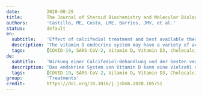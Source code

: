 ```yaml
---
date:          2020-08-29
title:         The Journal of Steroid Biochemistry and Molecular Biology
authors:       'Castillo, ME, Costa, LME, Barrios, JMV, et al.'
status:        default
en:
  subtitle:    'Effect of calcifediol treatment and best available therapy versus best available therapy on intensive care unit admission and mortality among patients hospitalized for COVID-19: A pilot randomized clinical study'
  description: 'The vitamin D endocrine system may have a variety of actions on cells and tissues involved in COVID-19 progression especially by decreasing the Acute Respiratory Distress Syndrome. Calcifediol can rapidly increase serum 25OHD concentration. We therefore evaluated the effect of calcifediol treatment, on Intensive Care Unit Admission and Mortality rate among Spanish patients hospitalized for COVID-19. Design: Parallel pilot randomized open label, double-masked clinical trial. Setting: University hospital setting (Reina Sofia University Hospital, Córdoba Spain.) Participants: 76 consecutive patients hospitalized with COVID-19 infection, clinical picture of acute respiratory infection, confirmed by a radiographic pattern of viral pneumonia and by a positive SARS-CoV-2 PCR with CURB65 severity scale (recommending hospital admission in case of total score > 1). Procedures: All hospitalized patients received as best available therapy the same standard care, (per hospital protocol), of a combination of hydroxychloroquine (400 mg every 12 h on the first day, and 200 mg every 12 h for the following 5 days), azithromycin (500 mg orally for 5 days. Eligible patients were allocated at a 2 calcifediol:1 no calcifediol ratio through electronic randomization on the day of admission to take oral calcifediol (0.532 mg), or not. Patients in the calcifediol treatment group continued with oral calcifediol (0.266 mg) on day 3 and 7, and then weekly until discharge or ICU admission. Outcomes of effectiveness included rate of ICU admission and deaths. Results: Of 50 patients treated with calcifediol, one required admission to the ICU (2%), while of 26 untreated patients, 13 required admission (50 %) p value X2 Fischer test p < 0.001. Univariate Risk Estimate Odds Ratio for ICU in patients with Calcifediol treatment versus without Calcifediol treatment: 0.02 (95 %CI 0.002−0.17). Multivariate Risk Estimate Odds Ratio for ICU in patients with Calcifediol treatment vs Without Calcifediol treatment ICU (adjusting by Hypertension and T2DM): 0.03 (95 %CI: 0.003-0.25). Of the patients treated with calcifediol, none died, and all were discharged, without complications. The 13 patients not treated with calcifediol, who were not admitted to the ICU, were discharged. Of the 13 patients admitted to the ICU, two died and the remaining 11 were discharged. Conclusion: Our pilot study demonstrated that administration of a high dose of Calcifediol or 25-hydroxyvitamin D, a main metabolite of vitamin D endocrine system, significantly reduced the need for ICU treatment of patients requiring hospitalization due to proven COVID-19. Calcifediol seems to be able to reduce severity of the disease, but larger trials with groups properly matched will be required to show a definitive answer.'
  tags:        [COVID-19, SARS-CoV-2, Vitamin D, Vitamin D3, cholecalciferol, Calcifediol, 25-hydroxyvitamin D31α, 25(OH)2D, 25-dihydroxyvitamin D, calcitriol, Acute respiratory distress syndrome (ARDS), Cytokine/Chemokine storm, Renin-angiotensin system, Hypercoagulability, Hydroxychloroquine, Chloroquine, Covidiol, Neutrophil activity, Vitamin D, endocrine system, Cuboidal alveolar coating cells type II, Cathelicidin peptide, Defensins, TLR co-receptor CD14, Vitamin D receptor]
de:
  subtitle:    'Wirkung einer Calcifediol-Behandlung und der besten verfügbaren Therapie im Vergleich zur besten verfügbaren Therapie auf die Aufnahme in die Intensivstation und die Sterblichkeit bei Patienten, die wegen COVID-19 stationär behandelt werden: Eine randomisierte klinische Pilotstudie'
  description: 'Das endokrine System von Vitamin D kann eine Vielzahl von Wirkungen auf Zellen und Gewebe haben, die an der Progression von COVID-19 beteiligt sind, insbesondere durch die Verringerung des akuten Atemnotsyndroms. Calcifediol kann die 25OHD-Konzentration im Serum rasch erhöhen. Wir untersuchten daher die Wirkung einer Calcifediol-Behandlung auf die Aufnahme in die Intensivstation und die Sterblichkeitsrate bei spanischen Patienten, die wegen COVID-19 hospitalisiert wurden. Aufbau: Parallele, randomisierte, offene, doppelt maskierte klinische Pilotstudie. Umgebung: Universitätsklinikum (Reina Sofia University Hospital, Córdoba, Spanien) Teilnehmer: 76 konsekutive Patienten, die mit einer COVID-19-Infektion ins Krankenhaus eingeliefert wurden, mit dem klinischen Bild einer akuten Atemwegsinfektion, bestätigt durch ein radiologisches Muster einer viralen Lungenentzündung und durch eine positive SARS-CoV-2-PCR mit einer CURB65-Schweregradskala (die bei einem Gesamtwert von > 1 eine Krankenhausaufnahme empfiehlt). Verfahren: Alle stationär aufgenommenen Patienten erhielten als beste verfügbare Therapie die gleiche Standardbehandlung (gemäß Krankenhausprotokoll), bestehend aus einer Kombination von Hydroxychloroquin (400 mg alle 12 Stunden am ersten Tag und 200 mg alle 12 Stunden an den folgenden 5 Tagen) und Azithromycin (500 mg oral über 5 Tage). Die in Frage kommenden Patienten wurden durch elektronische Randomisierung am Tag der Aufnahme in einem Verhältnis von 2 Calcifediol:1 ohne Calcifediol der Einnahme von oralem Calcifediol (0,532 mg) zugewiesen oder nicht. Die Patienten in der Calcifediol-Behandlungsgruppe setzten die Behandlung mit oralem Calcifediol (0,266 mg) an Tag 3 und 7 und dann wöchentlich bis zur Entlassung oder Aufnahme in die Intensivstation fort. Zu den Ergebnissen der Wirksamkeit gehörten die Rate der Einweisungen in die Intensivstation und der Todesfälle. Ergebnisse: Von 50 mit Calcifediol behandelten Patienten musste einer auf die Intensivstation aufgenommen werden (2 %), während von 26 unbehandelten Patienten 13 aufgenommen werden mussten (50 %) p-Wert X2 Fischer-Test p < 0,001. Univariate Risikoschätzung Odds Ratio für Intensivstation bei Patienten mit Calcifediol-Behandlung gegenüber Patienten ohne Calcifediol-Behandlung: 0,02 (95 %CI 0,002-0,17). Multivariate Risikoschätzung Odds Ratio für ICU bei Patienten mit Calcifediol-Behandlung vs. ohne Calcifediol-Behandlung ICU (bereinigt um Hypertonie und T2DM): 0,03 (95 %CI: 0,003-0,25). Von den Patienten, die mit Calcifediol behandelt wurden, starb keiner, und alle wurden ohne Komplikationen entlassen. Die 13 nicht mit Calcifediol behandelten Patienten, die nicht in die Intensivstation eingewiesen wurden, konnten entlassen werden. Von den 13 Patienten, die auf der Intensivstation aufgenommen wurden, starben zwei, und die übrigen 11 wurden entlassen. Unsere Pilotstudie hat gezeigt, dass die Verabreichung einer hohen Dosis von Calcifediol oder 25-Hydroxyvitamin D, einem Hauptmetaboliten des endokrinen Vitamin-D-Systems, die Notwendigkeit einer Behandlung auf der Intensivstation bei Patienten, die aufgrund von nachgewiesenem COVID-19 hospitalisiert werden mussten, deutlich verringert. Calcifediol scheint in der Lage zu sein, den Schweregrad der Erkrankung zu verringern, aber es sind größere Studien mit richtig zusammengestellten Gruppen erforderlich, um eine endgültige Antwort zu geben.' 
  tags:        [COVID-19, SARS-CoV-2, Vitamin D, Vitamin D3, Cholecalciferol, Calcifediol, 25-Hydroxyvitamin D31α, 25(OH)2D, 25-Dihydroxyvitamin D, Calcitriol, Akutes Respiratorisches Distress-Syndrom (ARDS), Zytokinsturm, Chemokinsturm, Renin-Angiotensin-System, Hyperkoagulabilität, Hydroxychloroquin, Chloroquin, Covidiol, Neutrophile Aktivität, Vitamin D, endokrines System, Cuboidal alveolar coating cells type II, Cathelicidin Peptide, Defensin, TLR-Co-Rezeptor CD14, Vitamin D-Rezeptor]
group:         'Treatments'
credit:        https://doi.org/10.1016/j.jsbmb.2020.105751
---
```

